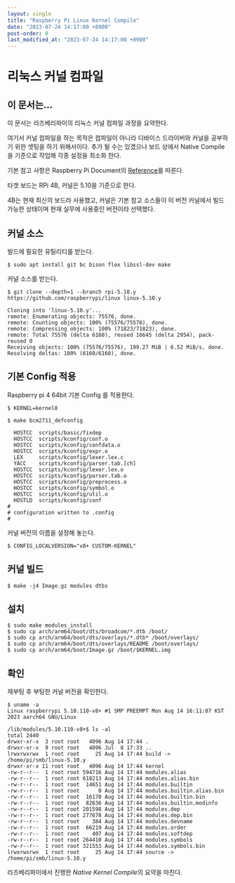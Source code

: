 ```yaml
---
layout: single
title: "Raspberry Pi Linux Kernel Compile"
date: "2023-07-24 14:17:00 +0900"
post-order: 0
last_modified_at: "2023-07-24 14:17:00 +0900"
---
```


# 리눅스 커널 컴파일

## 이 문서는...

이 문서는 라즈베리파이의 리눅스 커널 컴파일 과정을 요약한다.

여기서 커널 컴파일을 하는 목적은 컴파일이 아니라 디바이스 드라이버와 커널을 공부하기 위한 셋팅을 하기 위해서이다. 추가 될 수는 있겠으나 보드 상에서 Native Compile을 기준으로 작업해 각종 설정을 최소화 한다.

기본 참고 사항은 Raspberry Pi Document의 [Reference](https://www.raspberrypi.com/documentation/computers/linux_kernel.html)를 따른다.

타겟 보드는 RPi 4B, 커널은 5.10을 기준으로 한다.

4B는 현재 최신의 보드라 사용했고, 커널은 기본 참고 소스들이 이 버전 커널에서 빌드 가능한 상태이며 현재 실무에 사용중인 버전이라 선택했다.

## 커널 소스

빌드에 필요한 유틸리티를 받는다.

```
$ sudo apt install git bc bison flex libssl-dev make
```

커널 소스를 받는다.

```
$ git clone --depth=1 --branch rpi-5.10.y https://github.com/raspberrypi/linux linux-5.10.y

Cloning into 'linux-5.10.y'...
remote: Enumerating objects: 75576, done.
remote: Counting objects: 100% (75576/75576), done.
remote: Compressing objects: 100% (71823/71823), done.
remote: Total 75576 (delta 6160), reused 16645 (delta 2954), pack-reused 0
Receiving objects: 100% (75576/75576), 199.27 MiB | 6.52 MiB/s, done.
Resolving deltas: 100% (6160/6160), done.
```

## 기본 Config 적용

Raspberry pi 4 64bit 기본 Config 를 적용한다.

```
$ KERNEL=kernel8

$ make bcm2711_defconfig

  HOSTCC  scripts/basic/fixdep
  HOSTCC  scripts/kconfig/conf.o
  HOSTCC  scripts/kconfig/confdata.o
  HOSTCC  scripts/kconfig/expr.o
  LEX     scripts/kconfig/lexer.lex.c
  YACC    scripts/kconfig/parser.tab.[ch]
  HOSTCC  scripts/kconfig/lexer.lex.o
  HOSTCC  scripts/kconfig/parser.tab.o
  HOSTCC  scripts/kconfig/preprocess.o
  HOSTCC  scripts/kconfig/symbol.o
  HOSTCC  scripts/kconfig/util.o
  HOSTLD  scripts/kconfig/conf
#
# configuration written to .config
#
```

커널 버전의 이름을 설정해 놓는다.

```
$ CONFIG_LOCALVERSION="v8+ CUSTOM-KERNEL"
```

## 커널 빌드

```
$ make -j4 Image.gz modules dtbs
```

## 설치

```
$ sudo make modules_install
$ sudo cp arch/arm64/boot/dts/broadcom/*.dtb /boot/
$ sudo cp arch/arm64/boot/dts/overlays/*.dtb* /boot/overlays/
$ sudo cp arch/arm64/boot/dts/overlays/README /boot/overlays/
$ sudo cp arch/arm64/boot/Image.gz /boot/$KERNEL.img
```

## 확인

재부팅 후 부팅한 커널 버전을 확인한다.

```
$ uname -a
Linux raspberrypi 5.10.110-v8+ #1 SMP PREEMPT Mon Aug 14 16:11:07 KST 2023 aarch64 GNU/Linux
```

```
/lib/modules/5.10.110-v8+$ ls -al
total 2440
drwxr-xr-x  3 root root   4096 Aug 14 17:44 .
drwxr-xr-x  9 root root   4096 Jul  8 17:33 ..
lrwxrwxrwx  1 root root     25 Aug 14 17:44 build -> /home/pi/smb/linux-5.10.y
drwxr-xr-x 11 root root   4096 Aug 14 17:44 kernel
-rw-r--r--  1 root root 594716 Aug 14 17:44 modules.alias
-rw-r--r--  1 root root 618213 Aug 14 17:44 modules.alias.bin
-rw-r--r--  1 root root  14651 Aug 14 17:44 modules.builtin
-rw-r--r--  1 root root      0 Aug 14 17:44 modules.builtin.alias.bin
-rw-r--r--  1 root root  16170 Aug 14 17:44 modules.builtin.bin
-rw-r--r--  1 root root  82636 Aug 14 17:44 modules.builtin.modinfo
-rw-r--r--  1 root root 201598 Aug 14 17:44 modules.dep
-rw-r--r--  1 root root 277678 Aug 14 17:44 modules.dep.bin
-rw-r--r--  1 root root    384 Aug 14 17:44 modules.devname
-rw-r--r--  1 root root  66219 Aug 14 17:44 modules.order
-rw-r--r--  1 root root    407 Aug 14 17:44 modules.softdep
-rw-r--r--  1 root root 264410 Aug 14 17:44 modules.symbols
-rw-r--r--  1 root root 321553 Aug 14 17:44 modules.symbols.bin
lrwxrwxrwx  1 root root     25 Aug 14 17:44 source -> /home/pi/smb/linux-5.10.y
```

라즈베리파이에서 진행한 *Native Kernel Compile*의 요약을 마친다.

